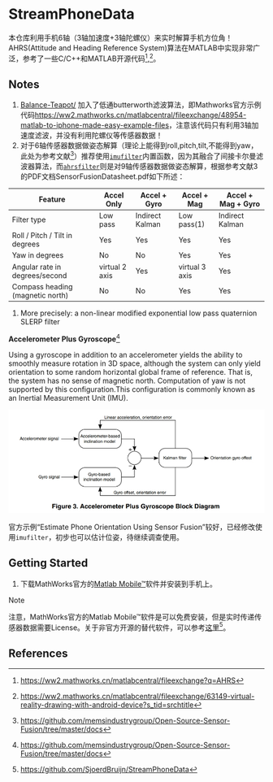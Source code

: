 
# StreamPhoneData

本仓库利用手机6轴（3轴加速度+3轴陀螺仪）来实时解算手机方位角！AHRS(Attitude and Heading Reference System)算法在MATLAB中实现非常广泛，参考了一些C/C++和MATLAB开源代码[^1],[^2]。

## Notes

1. [Balance-Teapot/](./Balance-Teapot/) 加入了低通butterworth滤波算法，即Mathworks官方示例代码<https://ww2.mathworks.cn/matlabcentral/fileexchange/48954-matlab-to-iphone-made-easy-example-files>，注意该代码只有利用3轴加速度滤波，并没有利用陀螺仪等传感器数据！
1. 对于6轴传感器数据做姿态解算（理论上能得到roll,pitch,tilt,不能得到yaw，此处为参考文献[^3]）推荐使用[`imufilter`](https://www.mathworks.com/help/nav/ref/imufilter-system-object.html)内置函数，因为其融合了间接卡尔曼滤波器算法，而[`ahrsfilter`](https://www.mathworks.com/help/fusion/ref/ahrsfilter-system-object.html)则是对9轴传感器数据做姿态解算，根据参考文献3的PDF文档SensorFusionDatasheet.pdf如下所述：

| Feature                          | Accel Only | Accel + Gyro | Accel + Mag | Accel + Mag + Gyro |  
|----------------------------------|------------|--------------|-------------|---------------------|  
| Filter type                      | Low pass   | Indirect  Kalman    |  Low pass(1)    | Indirect Kalman           |  
| Roll / Pitch / Tilt in degrees   | Yes        | Yes          | Yes         | Yes                 |  
| Yaw in degrees                   | No         | No           | Yes         | Yes                 |  
| Angular rate in degrees/second   | virtual 2 axis | Yes      | virtual 3 axis | Yes                 |  
| Compass heading (magnetic north) | No         | No           | Yes         | Yes                 |

1. More precisely: a non-linear modified exponential low pass quaternion SLERP filter

**Accelerometer Plus Gyroscope**[^3]

Using a gyroscope in addition to an accelerometer yields the ability to smoothly measure rotation in 3D space, although the system can only yield orientation to some random horizontal global frame of reference. That is, the system has no sense of magnetic north. Computation of yaw is not supported by this configuration.This configuration is commonly known as an Inertial Measurement Unit (IMU).

![IMUFilter.jpg](images/IMUFilter.jpg)

官方示例“Estimate Phone Orientation Using Sensor Fusion”较好，已经修改使用`imufilter`，初步也可以估计位姿，待继续调查使用。

## Getting Started

1. 下载MathWorks官方的[Matlab Mobile™](https://www.mathworks.com/products/matlab-mobile.html)软件并安装到手机上。

> [!NOTE]
> 注意，MathWorks官方的Matlab Mobile™软件是可以免费安装，但是实时传递传感器数据需要License。关于非官方开源的替代软件，可以参考[这里](https://github.com/SjoerdBruijn/StreamPhoneData)[^4]。

## References

[^1]: <https://ww2.mathworks.cn/matlabcentral/fileexchange?q=AHRS>

[^2]: <https://ww2.mathworks.cn/matlabcentral/fileexchange/63149-virtual-reality-drawing-with-android-device?s_tid=srchtitle>

[^3]: <https://github.com/memsindustrygroup/Open-Source-Sensor-Fusion/tree/master/docs>

[^4]: <https://github.com/SjoerdBruijn/StreamPhoneData>
